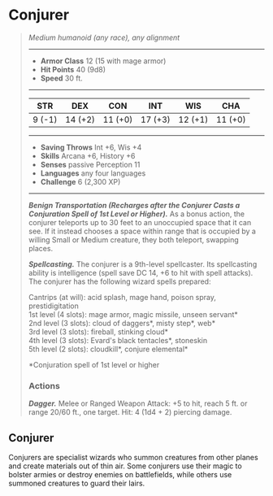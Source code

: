 # Conjurer
>*Medium humanoid (any race), any alignment*
>___
>- **Armor Class** 12 (15 with mage armor)
>- **Hit Points** 40 (9d8)
>- **Speed** 30 ft.
>___
>|STR|DEX|CON|INT|WIS|CHA|
>|:---:|:---:|:---:|:---:|:---:|:---:|
>|9 (-1)|14 (+2)|11 (+0)|17 (+3)|12 (+1)|11 (+0)|
>___
>- **Saving Throws** Int +6, Wis +4
>- **Skills** Arcana +6, History +6
>- **Senses** passive Perception 11
>- **Languages** any four languages
>- **Challenge** 6 (2,300 XP)
>___
>***Benign Transportation (Recharges after the Conjurer Casts a Conjuration Spell of 1st Level or Higher).*** As a bonus action, the conjurer teleports up to 30 feet to an unoccupied space that it can see. If it instead chooses a space within range that is occupied by a willing Small or Medium creature, they both teleport, swapping places.  
>
>***Spellcasting.*** The conjurer is a 9th-level spellcaster. Its spellcasting ability is intelligence (spell save DC 14, +6 to hit with spell attacks). The conjurer has the following wizard spells prepared:  
>
>Cantrips (at will): acid splash, mage hand, poison spray, prestidigitation  
>1st level (4 slots): mage armor, magic missile, unseen servant*  
>2nd level (3 slots): cloud of daggers*, misty step*, web*  
>3rd level (3 slots): fireball, stinking cloud*  
>4th level (3 slots): Evard's black tentacles*, stoneskin  
>5th level (2 slots): cloudkill*, conjure elemental*  
>
>*Conjuration spell of 1st level or higher  
>
>
>### Actions
>***Dagger.*** Melee  or Ranged Weapon Attack: +5 to hit, reach 5 ft. or range 20/60 ft., one target. Hit: 4 (1d4 + 2) piercing damage.
## Conjurer
Conjurers are specialist wizards who summon creatures from other planes and create materials out of thin air. Some conjurers use their magic to bolster armies or destroy enemies on battlefields, while others use summoned creatures to guard their lairs.